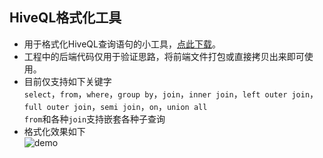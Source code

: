 ## HiveQL格式化工具

- 用于格式化HiveQL查询语句的小工具，[点此下载](https://raw.githubusercontent.com/wiki/yangziwen/hqlformatter/resources/release/hqlformatter.zip)。
- 工程中的后端代码仅用于验证思路，将前端文件打包或直接拷贝出来即可使用。
- 目前仅支持如下关键字  
`select`，`from`，`where`，`group by`，`join`，`inner join`，`left outer join`，`full outer join`，`semi join`，`on`，`union all`  
`from`和各种`join`支持嵌套各种子查询
- 格式化效果如下  
![demo](https://raw.githubusercontent.com/wiki/yangziwen/hqlformatter/resources/images/format_demo.jpg)
